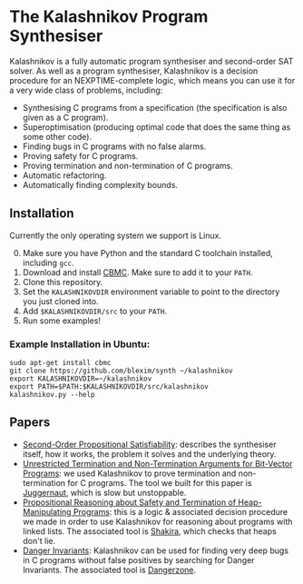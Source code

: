 The Kalashnikov Program Synthesiser
===================================

Kalashnikov is a fully automatic program synthesiser and second-order SAT solver.  As well
as a program synthesiser, Kalashnikov is a decision procedure for an NEXPTIME-complete logic,
which means you can use it for a very wide class of problems, including:

* Synthesising C programs from a specification (the specification is also given as a C program).
* Superoptimisation (producing optimal code that does the same thing as some other code).
* Finding bugs in C programs with no false alarms.
* Proving safety for C programs.
* Proving termination and non-termination of C programs.
* Automatic refactoring.
* Automatically finding complexity bounds.

Installation
------------

Currently the only operating system we support is Linux.

0. Make sure you have Python and the standard C toolchain installed, including `gcc`.
1. Download and install [CBMC](http://www.cprover.org/cbmc/).  Make sure to add it to your `PATH`.
2. Clone this repository.
3. Set the `KALASHNIKOVDIR` environment variable to point to the directory you just cloned into.
4. Add `$KALASHNIKOVDIR/src` to your `PATH`.
5. Run some examples!

### Example Installation in Ubuntu:

```
sudo apt-get install cbmc
git clone https://github.com/blexim/synth ~/kalashnikov
export KALASHNIKOVDIR=~/kalashnikov
export PATH=$PATH:$KALASHNIKOVDIR/src/kalashnikov
kalashnikov.py --help
```

Papers
------

* [Second-Order Propositional Satisfiability](http://arxiv.org/pdf/1409.4925): describes the synthesiser
itself, how it works, the problem it solves and the underlying theory.
* [Unrestricted Termination and Non-Termination Arguments for Bit-Vector Programs](http://arxiv.org/pdf/1410.5089): we used Kalashnikov to prove termination and non-termination for C programs.  The
tool we built for this paper is [Juggernaut](https://github.com/blexim/synth/blob/master/src/frontends/termination.py), which is slow but unstoppable.
* [Propositional Reasoning about Safety and Termination of Heap-Manipulating Programs](http://arxiv.org/pdf/1410.5088): this is a logic & associated decision procedure we made in order to use Kalashnikov
for reasoning about programs with linked lists.  The associated tool is [Shakira](https://github.com/blexim/synth/blob/master/src/shakira/shakira.sh), which checks that heaps don't lie.
* [Danger Invariants](http://arxiv.org/pdf/1503.05445): Kalashnikov can be used for finding very deep
bugs in C programs without false positives by searching for Danger Invariants.  The associated
tool is [Dangerzone](https://github.com/blexim/synth/blob/master/src/frontends/dangerzone.py).
